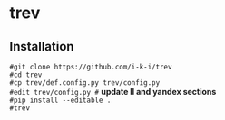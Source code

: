 # trev

## Installation  
`#git clone https://github.com/i-k-i/trev`  
`#cd trev`  
`#cp trev/def.config.py trev/config.py`  
`#edit trev/config.py #` __update ll and yandex sections__  
`#pip install --editable .`  
`#trev`  
